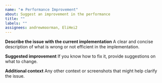 ```yaml
---
name: "➕ Performance Improvement"
about: Suggest an improvement in the performance
title: ""
labels: ""
assignees: andrewmoorman, EliHei2
---
```


**Describe the issue with the current implementation**
A clear and concise description of what is wrong or not efficient in the implementation.

**Suggested improvement**
If you know how to fix it, provide suggestions on what to change.

**Additional context**
Any other context or screenshots that might help clarify the issue.
